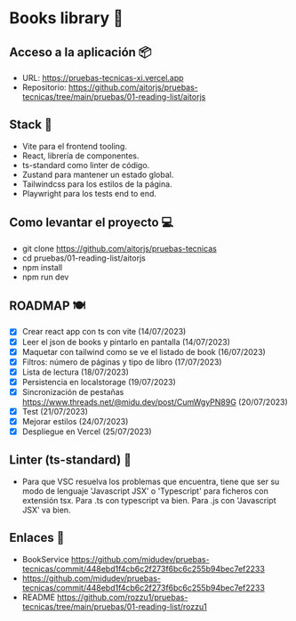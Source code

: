 # Books library 📕

## Acceso a la aplicación 📦

- URL: https://pruebas-tecnicas-xi.vercel.app
- Repositorio: https://github.com/aitorjs/pruebas-tecnicas/tree/main/pruebas/01-reading-list/aitorjs

## Stack 🕺

- Vite para el frontend tooling.
- React, librería de componentes.
- ts-standard como linter de código.
- Zustand para mantener un estado global.
- Tailwindcss para los estilos de la página.
- Playwright para los tests end to end.

## Como levantar el proyecto 💻

- git clone https://github.com/aitorjs/pruebas-tecnicas
- cd pruebas/01-reading-list/aitorjs
- npm install
- npm run dev

## ROADMAP 🍽️

- [x] Crear react app con ts con vite (14/07/2023)
- [x] Leer el json de books y pintarlo en pantalla (14/07/2023)
- [x] Maquetar con tailwind como se ve el listado de book (16/07/2023)
- [x] Filtros: número de páginas y tipo de libro (17/07/2023)
- [x] Lista de lectura (18/07/2023)
- [x] Persistencia en localstorage (19/07/2023)
- [x] Sincronización de pestañas https://www.threads.net/@midu.dev/post/CumWgyPN89G (20/07/2023)
- [x] Test (21/07/2023)
- [x] Mejorar estilos (24/07/2023)
- [x] Despliegue en Vercel (25/07/2023)

## Linter (ts-standard) 🌂

- Para que VSC resuelva los problemas que encuentra, tiene que ser su modo de lenguaje 'Javascript JSX' o 'Typescript' para ficheros con extensión tsx. Para .ts con typescript va bien. Para .js con 'Javascript JSX' va bien.

## Enlaces 🔗

- BookService https://github.com/midudev/pruebas-tecnicas/commit/448ebd1f4cb6c2f273f6bc6c255b94bec7ef2233
- https://github.com/midudev/pruebas-tecnicas/commit/448ebd1f4cb6c2f273f6bc6c255b94bec7ef2233
- README https://github.com/rozzu1/pruebas-tecnicas/tree/main/pruebas/01-reading-list/rozzu1
